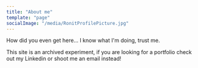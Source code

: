 ```yaml
---
title: "About me"
template: "page"
socialImage: "/media/RonitProfilePicture.jpg"
---
```


How did you even get here...
I know what I'm doing, trust me.

This site is an archived experiment, if you are looking for a portfolio check out my Linkedin or shoot me an email instead!